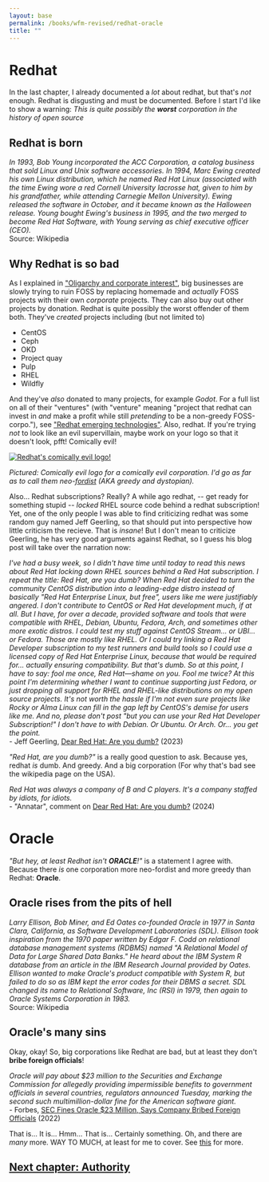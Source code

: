 ```yaml
---
layout: base
permalink: /books/wfm-revised/redhat-oracle
title: ""
---
```


# Redhat
In the last chapter, I already documented a *lot* about redhat, but that's
*not* enough. Redhat is disgusting and must be documented. Before I start
I'd like to show a warning: *This is quite possibly the **worst** corporation
in the history of open source*

## Redhat is born
*In 1993, Bob Young incorporated the ACC Corporation, a catalog business that
sold Linux and Unix software accessories. In 1994, Marc Ewing created his own
Linux distribution, which he named Red Hat Linux (associated with the time
Ewing wore a red Cornell University lacrosse hat, given to him by his
grandfather, while attending Carnegie Mellon University). Ewing released the
software in October, and it became known as the Halloween release. Young bought
Ewing's business in 1995, and the two merged to become Red Hat Software, with
Young serving as chief executive officer (CEO).*  
Source: Wikipedia

## Why Redhat is so bad
As I explained in ["Oligarchy and corporate interest"](/books/wfm-revised/oligarchy#corporate-interest),
big businesses are slowly trying to ruin FOSS by replacing homemade and *actually*
FOSS projects with their own *corporate* projects. They can also buy out other
projects by donation. Redhat is quite possibly the worst offender of them both.
They've *created* projects including (but not limited to)

- CentOS
- Ceph
- OKD
- Project quay
- Pulp
- RHEL
- Wildfly

And they've *also* donated to many projects, for example *Godot*. For a full
list on all of their "ventures" (with "venture" meaning "project that redhat can
invest in *and* make a profit while still *pretending* to be a non-greedy FOSS-corpo."),
see ["Redhat emerging technologies"](https://next.redhat.com/projects-full/). Also, redhat.
If you're trying *not* to look like an evil supervillain, maybe work on your logo
so that it doesn't look, pfft! Comically evil!

[![Redhat's comically evil logo!](/images/evil-redhat.png)](/)

*Pictured: Comically evil logo for a comically evil corporation. I'd go
as far as to call them neo-[fordist](https://en.wikipedia.org/wiki/Fordism)
(AKA greedy and dystopian).*

Also... Redhat subscriptions? Really? A while ago redhat, -- get ready for something
stupid -- *locked* RHEL source code behind a redhat subscription! Yet, one of the
only people I was able to find criticizing redhat was some random guy named Jeff
Geerling, so that should put into perspective how little criticism the recieve. That
is *insane*! But I don't mean to criticize Geerling, he has very good arguments against
Redhat, so I guess his blog post will take over the narration now:

*I've had a busy week, so I didn't have time until today to read this news about Red
Hat locking down RHEL sources behind a Red Hat subscription. I repeat the title: Red
Hat, are you dumb? When Red Hat decided to turn the community CentOS distribution into
a leading-edge distro instead of basically "Red Hat Enterprise Linux, but free", users
like me were justifiably angered. I don't contribute to CentOS or Red Hat development
much, if at all. But I have, for over a decade, provided software and tools that were
compatible with RHEL, Debian, Ubuntu, Fedora, Arch, and sometimes other more exotic distros.
I could test my stuff against CentOS Stream... or UBI... or Fedora. Those are mostly like RHEL.
Or I could try linking a Red Hat Developer subscription to my test runners and build tools so
I could use a licensed copy of Red Hat Enterprise Linux, because that would be required for...
actually ensuring compatibility. But that's dumb. So at this point, I have to say: fool me
once, Red Hat—shame on you. Fool me twice? At this point I'm determining whether I want to
continue supporting just Fedora, or just dropping all support for RHEL and RHEL-like
distributions on my open source projects. It's not worth the hassle if I'm not even sure
projects like Rocky or Alma Linux can fill in the gap left by CentOS's demise for users
like me. And no, please don't post "but you can use your Red Hat Developer Subscription!"
I don't have to with Debian. Or Ubuntu. Or Arch. Or... you get the point.*  
\- Jeff Geerling, [Dear Red Hat: Are you dumb?](https://www.jeffgeerling.com/blog/2023/dear-red-hat-are-you-dumb) (2023)

*"Red Hat, are you dumb?"* is a really good question to ask. Because yes, redhat *is*
dumb. And greedy. And a big corporation (For why that's bad see the wikipedia page
on the USA).

*Red Hat was always a company of B and C players. It's a company staffed by
idiots, for idiots.*  
\- "Annatar", comment on [Dear Red Hat: Are you dumb?](https://www.jeffgeerling.com/blog/2023/dear-red-hat-are-you-dumb) (2024)

# Oracle
*"But hey, at least Redhat isn't **ORACLE**!"* is a statement I agree with. Because there
*is* one corporation more neo-fordist and more greedy than Redhat: **Oracle**.

## Oracle rises from the pits of hell
*Larry Ellison, Bob Miner, and Ed Oates co-founded Oracle in 1977 in Santa Clara,
California, as Software Development Laboratories (SDL). Ellison took inspiration from
the 1970 paper written by Edgar F. Codd on relational database management systems
(RDBMS) named "A Relational Model of Data for Large Shared Data Banks." He heard
about the IBM System R database from an article in the IBM Research Journal provided by Oates.
Ellison wanted to make Oracle's product compatible with System R, but failed to do so as IBM kept
the error codes for their DBMS a secret. SDL changed its name to Relational Software, Inc (RSI) in
1979, then again to Oracle Systems Corporation in 1983.*  
Source: Wikipedia

## Oracle's many sins
Okay, okay! So, big corporations like Redhat are bad, but at least they don't **bribe foreign
officials**!

*Oracle will pay about $23 million to the Securities and Exchange Commission for allegedly
providing impermissible benefits to government officials in several countries, regulators
announced Tuesday, marking the second such multimillion-dollar fine for the American software
giant.*  
\- Forbes, [SEC Fines Oracle $23 Million, Says Company Bribed Foreign Officials](https://www.forbes.com/sites/dereksaul/2022/09/27/sec-fines-oracle-23-million-says-company-bribed-foreign-officials/)
(2022)

That is... It is... Hmm... That is... Certainly something. Oh, and there are *many* more.
WAY TO MUCH, at least for me to cover. See [this](https://lawyerinc.com/biggest-oracle-lawsuits-in-company-history/)
for more.

## [Next chapter: Authority](/books/wfm-revised/authority)
